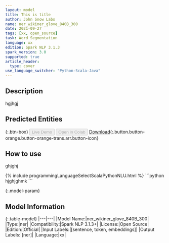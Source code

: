 ```yaml
---
layout: model
title: This is title
author: John Snow Labs
name: ner_wikiner_glove_840B_300
date: 2021-09-27
tags: [xx, open_source]
task: Word Segmentation
language: xx
edition: Spark NLP 3.1.3
spark_version: 3.0
supported: true
article_header:
  type: cover
use_language_switcher: "Python-Scala-Java"
---
```


## Description

hgjhgj

## Predicted Entities



{:.btn-box}
<button class="button button-orange" disabled>Live Demo</button>
<button class="button button-orange" disabled>Open in Colab</button>
[Download](https://s3.amazonaws.com/undefined/public/models/ner_wikiner_glove_840B_300_xx_3.1.3_3.0_1632717799665.zip){:.button.button-orange.button-orange-trans.arr.button-icon}

## How to use

ghjghj

<div class="tabs-box" markdown="1">
{% include programmingLanguageSelectScalaPythonNLU.html %}
```python
hjghjghmk
```

</div>

{:.model-param}
## Model Information

{:.table-model}
|---|---|
|Model Name:|ner_wikiner_glove_840B_300|
|Type:|ner|
|Compatibility:|Spark NLP 3.1.3+|
|License:|Open Source|
|Edition:|Official|
|Input Labels:|[sentence, token, embeddings]|
|Output Labels:|[ner]|
|Language:|xx|
